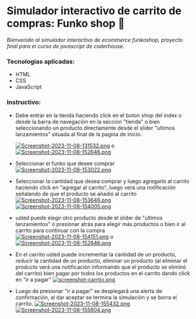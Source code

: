# Simulador interactivo de carrito de compras: Funko shop 🚀

_Bienvenido al simulador interactivo de ecommerce funkoshop, proyecto final para el curso de javascript de coderhouse._

### Tecnologias aplicadas:

- HTML
- CSS
- JavaScript

### Instructivo:

- Debe entrar en la tienda haciendo click en el boton shop del index o desde la barra de navegación en la seccion "tienda" o bien seleccionando un producto directamente desde el slider "ultimos lanzamientos" situada al final de la pagina de inicio.

  [![Screenshot-2023-11-08-131532.png](https://i.postimg.cc/P5Ckngy3/Screenshot-2023-11-08-131532.png)](https://postimg.cc/JsCFbd9Z)
  o
  [![Screenshot-2023-11-08-152646.png](https://i.postimg.cc/zfkkm1w4/Screenshot-2023-11-08-152646.png)](https://postimg.cc/WDhZrCH7)

- Seleccionar el funko que desee comprar
  [![Screenshot-2023-11-08-153022.png](https://i.postimg.cc/X73HzQ0Z/Screenshot-2023-11-08-153022.png)](https://postimg.cc/Th7Jyj1G)

- Seleccionar la cantidad que desea comprar y luego agregarlo al carrito haciendo click en "agregar al carrito", luego verá una notificación señalando de que el producto se añadió al carrito
  [![Screenshot-2023-11-08-153646.png](https://i.postimg.cc/9FrRCj2s/Screenshot-2023-11-08-153646.png)](https://postimg.cc/3dQJFVdZ)
  [![Screenshot-2023-11-08-154005.png](https://i.postimg.cc/zXrzPZBn/Screenshot-2023-11-08-154005.png)](https://postimg.cc/4nWRm0pd)

- usted puede elegir otro producto desde el slider de "ultimos lanzamientos" o presionar atrás para elegir más productos o bien ir al carrito para continuar con la compra
  [![Screenshot-2023-11-08-154151.png](https://i.postimg.cc/rwDP1zkg/Screenshot-2023-11-08-154151.png)](https://postimg.cc/18ZBPm4N)
  o
  [![Screenshot-2023-11-08-152646.png](https://i.postimg.cc/zfkkm1w4/Screenshot-2023-11-08-152646.png)](https://postimg.cc/WDhZrCH7)

- En el carrito usted puede incrementar la cantidad de un producto, reducir la cantidad de un producto, eliminar un producto (al eliminar el producto verá una notificación informando que el producto se eliminó del carrito) bien pagar por todos los productos en el carrito dando click en "ir a pagar"
  [![screenshot-carrtio.png](https://i.postimg.cc/28DHqTck/screenshot-carrtio.png)](https://postimg.cc/LhxkwkFw)

- Luego de presionar "ir a pagar" se desplegará una alerta de confirmación, al dar aceptar se termina la simulación y se borra el carrito.
  [![Screenshot-2023-11-08-155432.png](https://i.postimg.cc/fyGQXdP4/Screenshot-2023-11-08-155432.png)](https://postimg.cc/1Vrd18PM)
  [![Screenshot-2023-11-08-155604.png](https://i.postimg.cc/CdT9dgZS/Screenshot-2023-11-08-155604.png)](https://postimg.cc/zH7xP4Sc)
